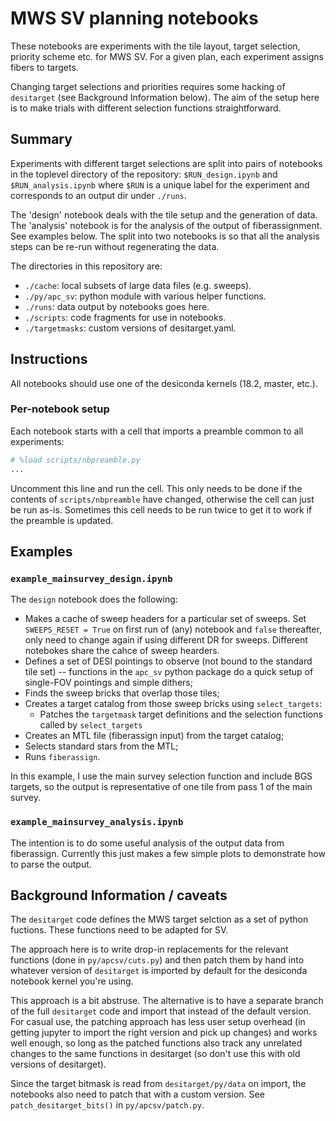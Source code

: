 # MWS SV planning notebooks 

These notebooks are experiments with the tile layout, target selection, priority scheme etc. for MWS SV. For a given plan, each experiment assigns fibers to targets.

Changing target selections and priorities requires some hacking of `desitarget` (see Background Information below). The aim of the setup here is to make trials with different selection functions straightforward.
 
## Summary

Experiments with different target selections are split into pairs of notebooks in the toplevel directory of the repository: `$RUN_design.ipynb` and `$RUN_analysis.ipynb` where `$RUN` is a unique label for the experiment and corresponds to an output dir under `./runs`.

The 'design' notebook deals with the tile setup and the generation of data. The 'analysis' notebook is for the analysis of the output of fiberassignment. See examples below. The split into two notebooks is so that all the analysis steps can be re-run without regenerating the data.

The directories in this repository are:

* `./cache`: local subsets of large data files (e.g. sweeps).
* `./py/apc_sv`: python module with various helper functions.
* `./runs`: data output by notebooks goes here.
* `./scripts`: code fragments for use in notebooks.
* `./targetmasks`: custom versions of desitarget.yaml.

## Instructions

All notebooks should use one of the desiconda kernels (18.2, master, etc.).

### Per-notebook setup

Each notebook starts with a cell that imports a preamble common to all experiments: 
```python
# %load scripts/nbpreamble.py
...
```

Uncomment this line and run the cell. This only needs to be done if the contents of `scripts/nbpreamble` have changed, otherwise the cell can just be run as-is. Sometimes this cell needs to be run twice to get it to work if the preamble is updated.

## Examples

### `example_mainsurvey_design.ipynb`

The `design` notebook does the following:

* Makes a cache of sweep headers for a particular set of sweeps. Set `SWEEPS_RESET = True` on first run of (any) notebook and `false` thereafter, only need to change again if using different DR for sweeps. Different notebokes share the cahce of sweep hearders.
* Defines a set of DESI pointings to observe (not bound to the standard tile set) -- functions in the `apc_sv` python package do a quick setup of single-FOV pointings and simple dithers;
* Finds the sweep bricks that overlap those tiles;
* Creates a target catalog from those sweep bricks using `select_targets`:
  - Patches the `targetmask` target definitions and the selection functions called by `select_targets`
* Creates an MTL file (fiberassign input) from the target catalog;
* Selects standard stars from the MTL;
* Runs `fiberassign`.

In this example, I use the main survey selection function and include BGS targets, so the output is representative of one tile from pass 1 of the main survey. 

### `example_mainsurvey_analysis.ipynb`

The intention is to do some useful analysis of the output data from fiberassign. Currently this just makes a few simple plots to demonstrate how to parse the output.

## Background Information / caveats

The `desitarget` code defines the MWS target selction as a set of python fuctions. These functions need to be adapted for SV.

The approach here is to write drop-in replacements for the relevant functions (done in `py/apcsv/cuts.py`) and then patch them by hand into whatever version of `desitarget` is imported by default for the desiconda notebook kernel you're using. 

This approach is a bit abstruse. The alternative is to have a separate branch of the full `desitarget` code and import that instead of the default version. For casual use, the patching approach has less user setup overhead (in getting jupyter to import the right version and pick up changes) and works well enough, so long as the patched functions also track any unrelated changes to the same functions in desitarget (so don't use this with old versions of desitarget).

Since the target bitmask is read from `desitarget/py/data` on import, the notebooks also need to patch that with a custom version. See `patch_desitarget_bits()` in `py/apcsv/patch.py`.


